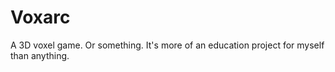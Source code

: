 # Voxarc

A 3D voxel game. Or something.
It's more of an education project for myself than anything.